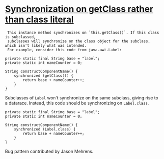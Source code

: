 # [Synchronization on getClass rather than class literal](https://spotbugs.readthedocs.io/en/latest/bugDescriptions.html#WL_USING_GETCLASS_RATHER_THAN_CLASS_LITERAL)

     This instance method synchronizes on `this.getClass()`. If this class is subclassed,
     subclasses will synchronize on the class object for the subclass, which isn't likely what was intended.
     For example, consider this code from java.awt.Label:

    private static final String base = "label";
    private static int nameCounter = 0;

    String constructComponentName() {
        synchronized (getClass()) {
            return base + nameCounter++;
        }
    }

Subclasses of `Label` won't synchronize on the same subclass, giving rise to a datarace.
     Instead, this code should be synchronizing on `Label.class`.

    private static final String base = "label";
    private static int nameCounter = 0;

    String constructComponentName() {
        synchronized (Label.class) {
            return base + nameCounter++;
        }
    }

Bug pattern contributed by Jason Mehrens.